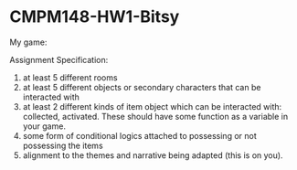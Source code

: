 # CMPM148-HW1-Bitsy

My game:


Assignment Specification:
1) at least 5 different rooms
2) at least 5 different objects or secondary characters that can be interacted with
3) at least 2 different kinds of item object which can be interacted with: collected, activated. These should have some function as a variable in your game.
4) some form of conditional logics attached to possessing or not possessing the items
5) alignment to the themes and narrative being adapted (this is on you).
